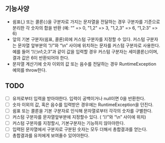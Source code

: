 ## 기능사양
* 쉼표(,) 또는 콜론(:)을 구분자로 가지는 문자열을 전달하는 경우 구분자를 기준으로 분리한 각 숫자의 합을 반환 (예: “” => 0, "1,2" => 3, "1,2,3" => 6, “1,2:3” => 6)
* 앞의 기본 구분자(쉼표, 콜론)외에 커스텀 구분자를 지정할 수 있다. 커스텀 구분자는 문자열 앞부분의 “//”와 “\n” 사이에 위치하는 문자를 커스텀 구분자로 사용한다. 예를 들어 “//;\n1;2;3”과 같이 값을 입력할 경우 커스텀 구분자는 세미콜론(;)이며, 결과 값은 6이 반환되어야 한다.
* 문자열 계산기에 숫자 이외의 값 또는 음수를 전달하는 경우 RuntimeException 예외를 throw한다.

## TODO
- [ ] 유저로부터 입력을 받아야한다. 입력이 공백이거나 null이면 0을 반환한다.
- [ ] 숫자 이외의 값, 혹은 음수를 입력받은 경우에는 RuntimeException을 던진다. 
- [ ] 쉼표 또는 콜론을 기본 구분자로 인식해 문자열로부터 각각의 숫자를 구별한다.
- [ ] 커스텀 구분자를 문자열앞부분에 지정할수 있다. ( “//”와 “\n” 사이에 위치)
- [ ] 커스텀 구분자를 지정할시, 기본구분자는 기능하지 않아야한다.
- [ ] 입력된 문자열에서 구분자로 구분된 숫자는 모두 더해서 총합결과를 얻는다.
- [ ] 총합결과를 유저에게 보여줄수 있어야한다.
